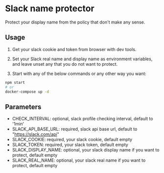 # Slack name protector

Protect your display name from the policy that don't make any sense.

## Usage

1. Get your slack cookie and token from browser with dev tools.

2. Set your Slack real name and display name as environment variables, and leave unset any that you do not want to protect.

3. Start with any of the below commands or any other way you want:

```bash
npm start
# or
docker-compose up -d
```

## Parameters

* CHECK_INTERVAL: optional, slack profile checking interval, default to '1min'
* SLACK_API_BASE_URL: required, slack api base url, default to "https://slack.com/api"
* SLACK_COOKIE: required, your slack cookie, default empty
* SLACK_TOKEN: required, your slack token, default empty
* SLACK_DISPLAY_NAME: optional, your slack display name if you want to protect, default empty
* SLACK_REAL_NAME: optional, your slack real name if you want to protect, default empty
